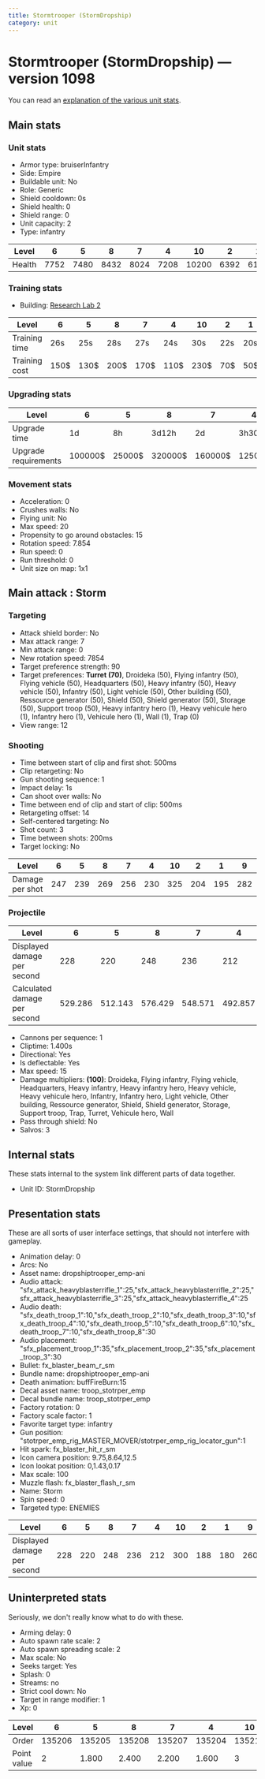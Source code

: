 ```yaml
---
title: Stormtrooper (StormDropship)
category: unit
---
```


# Stormtrooper (StormDropship) — version 1098

You can read an [explanation  of the various unit stats](unitexplained.md).

## Main stats

### Unit stats

  * Armor type: bruiserInfantry
  * Side: Empire
  * Buildable unit: No
  * Role: Generic
  * Shield cooldown: 0s
  * Shield health: 0
  * Shield range: 0
  * Unit capacity: 2
  * Type: infantry

|Level |6   |5   |8   |7   |4   |10   |2   |1   |9   |3   |
|------|----|----|----|----|----|-----|----|----|----|----|
|Health|7752|7480|8432|8024|7208|10200|6392|6120|8840|6664|


### Training stats

  * Building: [Research Lab 2](empireOffenseLab.html)

|Level        |6   |5   |8   |7   |4   |10  |2  |1  |9   |3  |
|-------------|----|----|----|----|----|----|---|---|----|---|
|Training time|26s |25s |28s |27s |24s |30s |22s|20s|29s |23s|
|Training cost|150$|130$|200$|170$|110$|230$|70$|50$|210$|90$|


### Upgrading stats

|Level               |6      |5     |8      |7      |4     |10      |2    |1   |9       |3    |
|--------------------|-------|------|-------|-------|------|--------|-----|----|--------|-----|
|Upgrade time        |1d     |8h    |3d12h  |2d     |3h30m |1w1d    |15m  |0s  |5d      |1h   |
|Upgrade requirements|100000$|25000$|320000$|160000$|12500$|1750000$|1500$|600$|1000000$|4000$|


### Movement stats

  * Acceleration: 0
  * Crushes walls: No
  * Flying unit: No
  * Max speed: 20
  * Propensity to go around obstacles: 15
  * Rotation speed: 7.854
  * Run speed: 0
  * Run threshold: 0
  * Unit size on map: 1x1

## Main attack : Storm

### Targeting

  * Attack shield border: No
  * Max attack range: 7
  * Min attack range: 0
  * New rotation speed: 7854
  * Target preference strength: 90
  * Target preferences: **Turret (70)**, Droideka (50), Flying infantry (50), Flying vehicle (50), Headquarters (50), Heavy infantry (50), Heavy vehicle (50), Infantry (50), Light vehicle (50), Other building (50), Ressource generator (50), Shield (50), Shield generator (50), Storage (50), Support troop (50), Heavy infantry hero (1), Heavy vehicule hero (1), Infantry hero (1), Vehicule hero (1), Wall (1), Trap (0)
  * View range: 12

### Shooting

  * Time between start of clip and first shot: 500ms
  * Clip retargeting: No
  * Gun shooting sequence: 1
  * Impact delay: 1s
  * Can shoot over walls: No
  * Time between end of clip and start of clip: 500ms
  * Retargeting offset: 14
  * Self-centered targeting: No
  * Shot count: 3
  * Time between shots: 200ms
  * Target locking: No

|Level          |6  |5  |8  |7  |4  |10 |2  |1  |9  |3  |
|---------------|---|---|---|---|---|---|---|---|---|---|
|Damage per shot|247|239|269|256|230|325|204|195|282|213|


### Projectile

|Level                       |6      |5      |8      |7      |4      |10     |2      |1      |9      |3      |
|----------------------------|-------|-------|-------|-------|-------|-------|-------|-------|-------|-------|
|Displayed damage per second |228    |220    |248    |236    |212    |300    |188    |180    |260    |196    |
|Calculated damage per second|529.286|512.143|576.429|548.571|492.857|696.429|437.143|417.857|604.286|456.429|


  * Cannons per sequence: 1
  * Cliptime: 1.400s
  * Directional: Yes
  * Is deflectable: Yes
  * Max speed: 15
  * Damage multipliers: **(100)**: Droideka, Flying infantry, Flying vehicle, Headquarters, Heavy infantry, Heavy infantry hero, Heavy vehicle, Heavy vehicule hero, Infantry, Infantry hero, Light vehicle, Other building, Ressource generator, Shield, Shield generator, Storage, Support troop, Trap, Turret, Vehicule hero, Wall
  * Pass through shield: No
  * Salvos: 3

## Internal stats

These stats internal to the system link different parts of data together.

  * Unit ID: StormDropship

## Presentation stats

These are all sorts of user interface settings, that should not interfere with gameplay.

  * Animation delay: 0
  * Arcs: No
  * Asset name: dropshiptrooper_emp-ani
  * Audio attack: "sfx_attack_heavyblasterrifle_1":25,"sfx_attack_heavyblasterrifle_2":25,"sfx_attack_heavyblasterrifle_3":25,"sfx_attack_heavyblasterrifle_4":25
  * Audio death: "sfx_death_troop_1":10,"sfx_death_troop_2":10,"sfx_death_troop_3":10,"sfx_death_troop_4":10,"sfx_death_troop_5":10,"sfx_death_troop_6":10,"sfx_death_troop_7":10,"sfx_death_troop_8":30
  * Audio placement: "sfx_placement_troop_1":35,"sfx_placement_troop_2":35,"sfx_placement_troop_3":30
  * Bullet: fx_blaster_beam_r_sm
  * Bundle name: dropshiptrooper_emp-ani
  * Death animation: buffFireBurn:15
  * Decal asset name: troop_stotrper_emp
  * Decal bundle name: troop_stotrper_emp
  * Factory rotation: 0
  * Factory scale factor: 1
  * Favorite target type: infantry
  * Gun position: "stotrper_emp_rig_MASTER_MOVER/stotrper_emp_rig_locator_gun":1
  * Hit spark: fx_blaster_hit_r_sm
  * Icon camera position: 9.75,8.64,12.5
  * Icon lookat position: 0,1.43,0.17
  * Max scale: 100
  * Muzzle flash: fx_blaster_flash_r_sm
  * Name: Storm
  * Spin speed: 0
  * Targeted type: ENEMIES

|Level                      |6  |5  |8  |7  |4  |10 |2  |1  |9  |3  |
|---------------------------|---|---|---|---|---|---|---|---|---|---|
|Displayed damage per second|228|220|248|236|212|300|188|180|260|196|


## Uninterpreted stats

Seriously, we don't really know what to do with these.

  * Arming delay: 0
  * Auto spawn rate scale: 2
  * Auto spawn spreading scale: 2
  * Max scale: No
  * Seeks target: Yes
  * Splash: 0
  * Streams: no
  * Strict cool down: No
  * Target in range modifier: 1
  * Xp: 0

|Level      |6     |5     |8     |7     |4     |10    |2     |1     |9     |3     |
|-----------|------|------|------|------|------|------|------|------|------|------|
|Order      |135206|135205|135208|135207|135204|135210|135202|135201|135209|135203|
|Point value|2     |1.800 |2.400 |2.200 |1.600 |3     |1.200 |1     |2.600 |1.400 |


